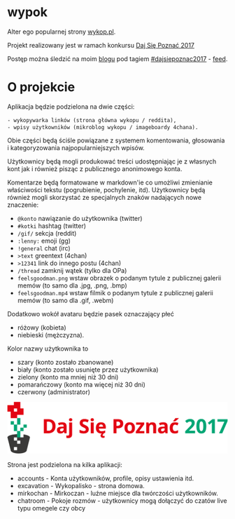 # wypok
Alter ego popularnej strony [wykop.pl](http://www.wykop.pl).

Projekt realizowany jest w ramach konkursu [Daj Się Poznać 2017](http://dajsiepoznac.pl)

Postęp można śledzić na moim [blogu](https://arturtamborski.pl/) pod tagiem [#dajsiepoznac2017](https://arturtamborski.pl/tags/dajsiepoznac2017) - [feed](https://arturtamborski.pl/tags/dajsiepoznac2017/feed).



# O projekcie

Aplikacja będzie podzielona na dwie części:

    - wykopywarka linków (strona główna wykopu / reddita),
    - wpisy użytkowników (mikroblog wykopu / imageboardy 4chana).

Obie części będą ściśle powiązane z systemem komentowania, głosowania i kategoryzowania najpopularniejszych wpisów.

Użytkownicy będą mogli produkować treści udostępniając je z własnych kont jak i również pisząc z publicznego anonimowego konta.

Komentarze będą formatowane w markdown'ie co umożliwi zmienianie właściwości tekstu (pogrubienie, pochylenie, itd). Użytkownicy będą również mogli skorzystać ze specjalnych znaków nadających nowe znaczenie:
  - `@konto`    nawiązanie do użytkownika (twitter)
  - `#kotki` hashtag (twitter)
  - `/gif/` sekcja (reddit)
  - `:lenny:` emoji (gg)
  - `!general` chat (irc)
  - `>text` greentext (4chan)
  - `>12341` link do innego postu (4chan)
  - `/thread` zamknij wątek (tylko dla OPa)
  - `feelsgoodman.png` wstaw obrazek o podanym tytule z publicznej galerii memów (to samo dla .jpg, .png, .bmp)
  - `feelsgoodman.mp4` wstaw filmik o podanym tytule z publicznej galerii memów (to samo dla .gif, .webm)

Dodatkowo wokół avataru będzie pasek oznaczający płeć
  - różowy (kobieta)
  - niebieski (mężczyzna).

Kolor nazwy użytkownika to
  - szary (konto zostało zbanowane)
  - biały (konto zostało usunięte przez użytkownika)
  - zielony (konto ma mniej niż 30 dni)
  - pomarańczowy (konto ma więcej niż 30 dni)
  - czerwony (administrator)



![logo konkursu](https://github.com/arturtamborski/wypok/raw/master/logo.png)

Strona jest podzielona na kilka aplikacji:
  - accounts - Konta użytkowników, profile, opisy ustawienia itd.
  - excavation - Wykopalisko - strona domowa.
  - mirkochan - Mirkoczan - luźne miejsce dla twórczości użytkowników.
  - chatroom - Pokoje rozmów - użytkownicy mogą dołączyć do czatów live typu omegele czy obcy
